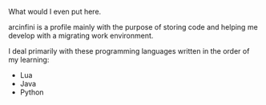 What would I even put here.

<!--
**w-thomas-20/w-thomas-20** is a ✨ _special_ ✨ repository because its `README.md` (this file) appears on your GitHub profile.

Here are some ideas to get you started:

- 🔭 I’m currently working on ...
- 🌱 I’m currently learning ...
- 👯 I’m looking to collaborate on ...
- 🤔 I’m looking for help with ...
- 💬 Ask me about ...
- 📫 How to reach me: ...
- 😄 Pronouns: ...
- ⚡ Fun fact: ...
-->

arcinfini is a profile mainly with the purpose of storing code and helping me develop with a migrating work environment.

I deal primarily with these programming languages written in the order of my learning:

- Lua
- Java
- Python
